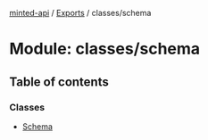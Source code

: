 [minted-api](../README.md) / [Exports](../modules.md) / classes/schema

# Module: classes/schema

## Table of contents

### Classes

- [Schema](../classes/classes_schema.Schema.md)
